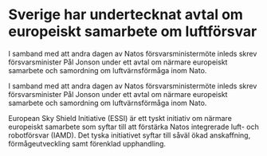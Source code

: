 # Sverige har undertecknat avtal om europeiskt samarbete om luftförsvar

I samband med att andra dagen av Natos försvarsministermöte inleds skrev försvarsminister Pål Jonson under ett avtal om närmare europeiskt samarbete och samordning om luftvärnsförmåga inom Nato.

I samband med att andra dagen av Natos försvarsministermöte inleds skrev försvarsminister Pål Jonson under ett avtal om närmare europeiskt samarbete och samordning om luftvärnsförmåga inom Nato.

European Sky Shield Initiative (ESSI) är ett tyskt initiativ om närmare europeiskt samarbete som syftar till att förstärka Natos integrerade luft- och robotförsvar (IAMD). Det tyska initiativet syftar till såväl ökad anskaffning, förmågeutveckling samt förenklad upphandling.
